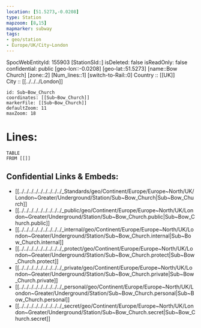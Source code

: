 ```yaml
---
location: [51.5273,-0.0208] 
type: Station 
mapzoom: [8,15] 
mapmarker: subway 
tags:
- geo/station
- Europe/UK/City~London
---
```

SpocWebEntityId: 155903
[StationSId::] 
isDeleted: false
isReadOnly: false
confidential: public
[geo-lon::-0.0208] 
[geo-lat::51.5273] 
[name::Bow Church] 
[zone::2] 
[Num_lines::1] 
[switch-to-Rail::0] 
Country :: [[UK]]  
City :: [[../../../London]]  


```leaflet
id: Sub~Bow_Church
coordinates: [[Sub~Bow_Church]] 
markerFile: [[Sub~Bow_Church]] 
defaultZoom: 11 
maxZoom: 18
```


# Lines: 
```dataview
TABLE 
FROM [[]] 
```

## Confidential Links & Embeds: 
- [[../../../../../../../../../_Standards/geo/Continent/Europe/Europe~North/UK/London~Greater/Underground/Station/Sub~Bow_Church|Sub~Bow_Church]] 
- [[../../../../../../../../../_public/geo/Continent/Europe/Europe~North/UK/London~Greater/Underground/Station/Sub~Bow_Church.public|Sub~Bow_Church.public]] 
- [[../../../../../../../../../_internal/geo/Continent/Europe/Europe~North/UK/London~Greater/Underground/Station/Sub~Bow_Church.internal|Sub~Bow_Church.internal]] 
- [[../../../../../../../../../_protect/geo/Continent/Europe/Europe~North/UK/London~Greater/Underground/Station/Sub~Bow_Church.protect|Sub~Bow_Church.protect]] 
- [[../../../../../../../../../_private/geo/Continent/Europe/Europe~North/UK/London~Greater/Underground/Station/Sub~Bow_Church.private|Sub~Bow_Church.private]] 
- [[../../../../../../../../../_personal/geo/Continent/Europe/Europe~North/UK/London~Greater/Underground/Station/Sub~Bow_Church.personal|Sub~Bow_Church.personal]] 
- [[../../../../../../../../../_secret/geo/Continent/Europe/Europe~North/UK/London~Greater/Underground/Station/Sub~Bow_Church.secret|Sub~Bow_Church.secret]] 
